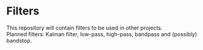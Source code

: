 # Filters

This repository will contain filters to be used in other projects.  
Planned filters: Kalman filter, low-pass, high-pass, bandpass and (possibly) bandstop.
